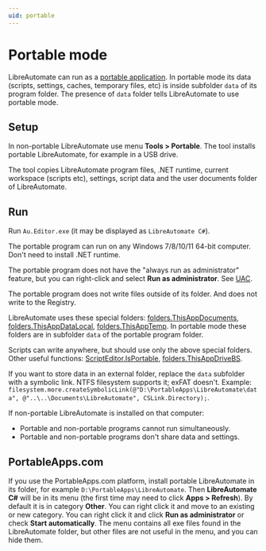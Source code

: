 ```yaml
---
uid: portable
---
```


# Portable mode
LibreAutomate can run as a [portable application](https://en.wikipedia.org/wiki/Portable_application). In portable mode its data (scripts, settings, caches, temporary files, etc) is inside subfolder `data` of its program folder. The presence of `data` folder tells LibreAutomate to use portable mode.

## Setup
In non-portable LibreAutomate use menu **Tools > Portable**. The tool installs portable LibreAutomate, for example in a USB drive.

The tool copies LibreAutomate program files, .NET runtime, current workspace (scripts etc), settings, script data and the user documents folder of LibreAutomate.

## Run
Run `Au.Editor.exe` (it may be displayed as `LibreAutomate C#`).

The portable program can run on any Windows 7/8/10/11 64-bit computer. Don't need to install .NET runtime.

The portable program does not have the "always run as administrator" feature, but you can right-click and select **Run as administrator**. See [UAC](xref:uac).

The portable program does not write files outside of its folder. And does not write to the Registry.

LibreAutomate uses these special folders: [folders.ThisAppDocuments](), [folders.ThisAppDataLocal](), [folders.ThisAppTemp](). In portable mode these folders are in subfolder `data` of the portable program folder.

Scripts can write anywhere, but should use only the above special folders. Other useful functions: [ScriptEditor.IsPortable](), [folders.ThisAppDriveBS]().

If you want to store data in an external folder, replace the `data` subfolder with a symbolic link. NTFS filesystem supports it; exFAT doesn't. Example: `filesystem.more.createSymbolicLink(@"D:\PortableApps\LibreAutomate\data", @"..\..\Documents\LibreAutomate", CSLink.Directory);`.

If non-portable LibreAutomate is installed on that computer:
- Portable and non-portable programs cannot run simultaneously.
- Portable and non-portable programs don't share data and settings.

## PortableApps.com
If you use the PortableApps.com platform, install portable LibreAutomate in its folder, for example `D:\PortableApps\LibreAutomate`. Then **LibreAutomate C#** will be in its menu (the first time may need to click **Apps > Refresh**). By default it is in category **Other**. You can right click it and move to an existing or new category. You can right click it and click **Run as administrator** or check **Start automatically**. The menu contains all exe files found in the LibreAutomate folder, but other files are not useful in the menu, and you can hide them.
